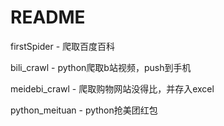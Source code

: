 # README
firstSpider      -    爬取百度百科

bili_crawl       -    python爬取b站视频，push到手机

meidebi_crawl    -    爬取购物网站没得比，并存入excel

python_meituan   -    python抢美团红包

